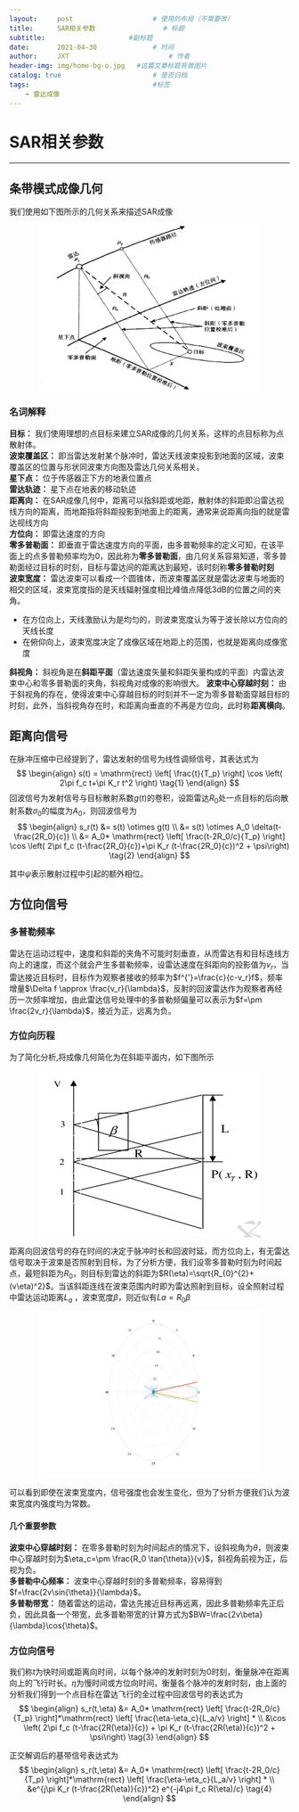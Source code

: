 ```yaml
---
layout:     post   				    # 使用的布局（不需要改）
title:      SAR相关参数 				# 标题 
subtitle:                     #副标题
date:       2021-04-30 				# 时间
author:     JXT 						# 作者
header-img: img/home-bg-o.jpg 	#这篇文章标题背景图片
catalog: true 						# 是否归档
tags:								#标签
    - 雷达成像
---
```

# SAR相关参数
***
## 条带模式成像几何  
我们使用如下图所示的几何关系来描述SAR成像  

<div  align="center">    
<img src="https://raw.githubusercontent.com/gl40517/gl40517.github.io/master/img/post-SAR-1.png" width = "400" height = "300" align=center />
</div>  
  
### 名词解释
**目标：** 我们使用理想的点目标来建立SAR成像的几何关系，这样的点目标称为点散射体。  
**波束覆盖区：** 即当雷达发射某个脉冲时，雷达天线波束投影到地面的区域，波束覆盖区的位置与形状同波束方向图及雷达几何关系相关。  
**星下点：** 位于传感器正下方的地表位置点  
**雷达轨迹：** 星下点在地表的移动轨迹  
**距离向：** 在SAR成像几何中，距离可以指斜距或地距，散射体的斜距即沿雷达视线方向的距离，而地距指将斜距投影到地面上的距离，通常来说距离向指的就是雷达视线方向  
**方位向：** 即雷达速度的方向  
**零多普勒面：** 即垂直于雷达速度方向的平面，由多普勒频率的定义可知，在该平面上的点多普勒频率均为0，因此称为**零多普勒面**，由几何关系容易知道，零多普勒面经过目标的时刻，目标与雷达间的距离达到最短，该时刻称**零多普勒时刻**  
**波束宽度：** 雷达波束可以看成一个圆锥体，而波束覆盖区就是雷达波束与地面的相交的区域，波束宽度指的是天线辐射强度相比峰值点降低3dB的位置之间的夹角。  
- 在方位向上，天线激励认为是均匀的，则波束宽度认为等于波长除以方位向的天线长度
- 在俯仰向上，波束宽度决定了成像区域在地距上的范围，也就是距离向成像宽度  

**斜视角：** 斜视角是在**斜距平面**（雷达速度矢量和斜距矢量构成的平面）内雷达波束中心和零多普勒面的夹角，斜视角对成像的影响很大。
**波束中心穿越时刻：** 由于斜视角的存在，使得波束中心穿越目标的时刻并不一定为零多普勒面穿越目标的时刻，此外，当斜视角存在时，和距离向垂直的不再是方位向，此时称**距离横向**。  

## 距离向信号  

在脉冲压缩中已经提到了，雷达发射的信号为线性调频信号，其表达式为  
$$  
\begin{align}
s(t) = \mathrm{rect} \left[ \frac{t}{T_p} \right] \cos \left( 2\pi f_c t+\pi K_r t^2 \right)
\tag{1}  
\end{align}  
$$
回波信号为发射信号与目标散射系数$g(t)$的卷积，设距雷达$R_0$处一点目标的后向散射系数$\sigma_0$的幅度为$A_0$，则回波信号为  
$$  
\begin{align}
s_r(t) &= s(t) \otimes g(t) \\ 
&= s(t) \otimes A_0 \delta(t-\frac{2R_0}{c}) \\
&= A_0* \mathrm{rect} \left[ \frac{t-2R_0/c}{T_p} \right] \cos \left( 2\pi f_c (t-\frac{2R_0}{c})+\pi K_r (t-\frac{2R_0}{c})^2 + \psi\right)
\tag{2}  
\end{align}  
$$  

其中$\psi$表示散射过程中引起的额外相位。  
## 方位向信号  
### 多普勒频率  
雷达在运动过程中，速度和斜距的夹角不可能时刻垂直，从而雷达有和目标连线方向上的速度，而这个就会产生多普勒频率，设雷达速度在斜距向的投影值为$v_r$，当雷达接近目标时，目标作为观察者接收的频率为$f^{'}=\frac{c}{c-v_r}f$，频率增量$\Delta f \approx \frac{v_r}{\lambda}$，反射的回波雷达作为观察者再经历一次频率增加，由此雷达信号处理中的多普勒频偏量可以表示为$f=\pm \frac{2v_r}{\lambda}$，接近为正，远离为负。  
### 方位向历程
为了简化分析,将成像几何简化为在斜距平面内，如下图所示  

<div  align="center">    
<img src="https://raw.githubusercontent.com/gl40517/gl40517.github.io/master/img/post-SAR-2.png" width = "400" height = "300" align=center />
</div>  

距离向回波信号的存在时间的决定于脉冲时长和回波时延，而方位向上，有无雷达信号取决于波束是否照射到目标，为了分析方便，我们设零多普勒时刻为时间起点，最短斜距为$R_0$，则目标到雷达的斜距为$R(\eta)=\sqrt{R_{0}^{2}+(v\eta)^2}$。当该斜距连线在波束范围内时即为雷达照射到目标，设全照射过程中雷达运动距离$L_a$ ，波束宽度$\beta$，则近似有$La=R_0\beta$ 

<div  align="center">    
<img src="https://raw.githubusercontent.com/gl40517/gl40517.github.io/master/img/post-SAR-3.png" width = "400" height = "300" align=center />
</div>  

可以看到即使在波束宽度内，信号强度也会发生变化，但为了分析方便我们认为波束宽度内强度均为常数。  
#### 几个重要参数
**波束中心穿越时刻：** 在零多普勒时刻为时间起点的情况下，设斜视角为$\theta$，则波束中心穿越时刻为$\eta_c=\pm \frac{R_0 \tan{\theta}}{v}$，斜视角前视为正，后视为负。  
**多普勒中心频率：** 波束中心穿越时刻的多普勒频率，容易得到$f=\frac{2v\sin{\theta}}{\lambda}$。  
**多普勒带宽：** 随着雷达的运动，雷达先接近目标再远离，因此多普勒频率先正后负，因此具备一个带宽，此多普勒带宽的计算方式为$BW=\frac{2v\beta}{\lambda}\cos{\theta}$。  
### 方位向信号
我们称$t$为快时间或距离向时间，以每个脉冲的发射时刻为0时刻，衡量脉冲在距离向上的飞行时长。$\eta$为慢时间或方位向时间，衡量各个脉冲的发射时刻，由上面的分析我们得到一个点目标在雷达飞行的全过程中回波信号的表达式为  
$$  
\begin{align}
s_r(t,\eta) &= A_0* \mathrm{rect} \left[ \frac{t-2R_0/c}{T_p} \right]*\mathrm{rect} \left[ \frac{\eta-\eta_c}{L_a/v} \right] * \\
&\cos \left( 2\pi f_c (t-\frac{2R(\eta)}{c}) + \pi K_r (t-\frac{2R(\eta)}{c})^2 + \psi\right)
\tag{3}  
\end{align}  
$$  

正交解调后的基带信号表达式为  
$$  
\begin{align}
s_r(t,\eta) &= A_0* \mathrm{rect} \left[ \frac{t-2R_0/c}{T_p} \right]*\mathrm{rect} \left[ \frac{\eta-\eta_c}{L_a/v} \right] * \\
&e^{j\pi K_r (t-\frac{2R(\eta)}{c})^2} e^{-j4\pi f_c R(\eta)/c}
\tag{4}  
\end{align}  
$$  